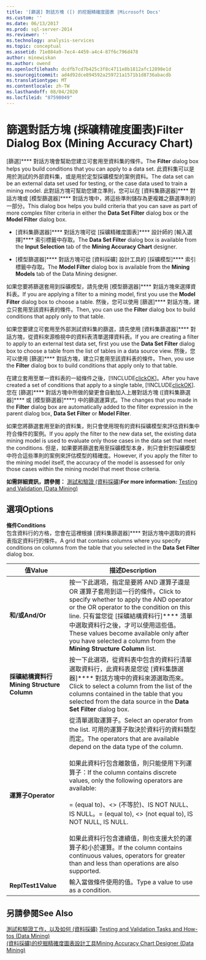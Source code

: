 ```yaml
---
title: '[篩選] 對話方塊 ([) 的挖掘精確度圖表 |Microsoft Docs'
ms.custom: ''
ms.date: 06/13/2017
ms.prod: sql-server-2014
ms.reviewer: ''
ms.technology: analysis-services
ms.topic: conceptual
ms.assetid: 71e884a9-7ec4-4459-a4c4-87f6c796d478
author: minewiskan
ms.author: owend
ms.openlocfilehash: dcdfb7cd7b425c3f8c4711e8b1812afc12898e1d
ms.sourcegitcommit: ad4d92dce894592a259721a1571b1d8736abacdb
ms.translationtype: MT
ms.contentlocale: zh-TW
ms.lasthandoff: 08/04/2020
ms.locfileid: "87598049"
---
```

# <a name="filter-dialog-box-mining-accuracy-chart"></a><span data-ttu-id="147d8-102">篩選對話方塊 (採礦精確度圖表)</span><span class="sxs-lookup"><span data-stu-id="147d8-102">Filter Dialog Box (Mining Accuracy Chart)</span></span>
  <span data-ttu-id="147d8-103">[篩選]\*\*\*\* 對話方塊會幫助您建立可套用至資料集的條件。</span><span class="sxs-lookup"><span data-stu-id="147d8-103">The **Filter** dialog box helps you build conditions that you can apply to a data set.</span></span> <span data-ttu-id="147d8-104">此資料集可以是用於測試的外部資料集，或是用於定型採礦模型的案例資料。</span><span class="sxs-lookup"><span data-stu-id="147d8-104">The data set can be an external data set used for testing, or the case data used to train a mining model.</span></span> <span data-ttu-id="147d8-105">此對話方塊可幫助您建立準則，您可以在 [資料集篩選器]\*\*\*\* 對話方塊或 [模型篩選器]\*\*\*\* 對話方塊中，將這些準則儲存為更複雜之篩選準則的一部分。</span><span class="sxs-lookup"><span data-stu-id="147d8-105">This dialog box helps you build criteria that you can save as part of more complex filter criteria in either the **Data Set Filter** dialog box or the **Model Filter** dialog box.</span></span>  
  
-   <span data-ttu-id="147d8-106">[資料集篩選器]\*\*\*\* 對話方塊可從 [採礦精確度圖表]\*\*\*\* 設計師的 [輸入選擇]\*\*\*\* 索引標籤中存取。</span><span class="sxs-lookup"><span data-stu-id="147d8-106">The **Data Set Filter** dialog box is available from the **Input Selection** tab of the **Mining Accuracy Chart** designer.</span></span>  
  
-   <span data-ttu-id="147d8-107">[模型篩選器]\*\*\*\* 對話方塊可從 [資料採礦] 設計工具的 [採礦模型]\*\*\*\* 索引標籤中存取。</span><span class="sxs-lookup"><span data-stu-id="147d8-107">The **Model Filter** dialog box is available from the **Mining Models** tab of the Data Mining designer.</span></span>  
  
 <span data-ttu-id="147d8-108">如果您要將篩選套用到採礦模型，請先使用 [模型篩選器]\*\*\*\* 對話方塊來選擇資料表。</span><span class="sxs-lookup"><span data-stu-id="147d8-108">If you are applying a filter to a mining model, first you use the **Model Filter** dialog box to choose a table.</span></span> <span data-ttu-id="147d8-109">然後，您可以使用 [篩選]\*\*\*\* 對話方塊，建立只套用至該資料表的條件。</span><span class="sxs-lookup"><span data-stu-id="147d8-109">Then, you can use the **Filter** dialog box to build conditions that apply only to that table.</span></span>  
  
 <span data-ttu-id="147d8-110">如果您要建立可套用至外部測試資料集的篩選，請先使用 [資料集篩選器]\*\*\*\* 對話方塊，從資料來源檢視中的資料表清單選擇資料表。</span><span class="sxs-lookup"><span data-stu-id="147d8-110">If you are creating a filter to apply to an external test data set, first you use the **Data Set Filter** dialog box to choose a table from the list of tables in a data source view.</span></span> <span data-ttu-id="147d8-111">然後，您可以使用 [篩選]\*\*\*\* 對話方塊，建立只套用至該資料表的條件。</span><span class="sxs-lookup"><span data-stu-id="147d8-111">Then, you use the **Filter** dialog box to build conditions that apply only to that table.</span></span>  
  
 <span data-ttu-id="147d8-112">在建立套用至單一資料表的一組條件之後，[!INCLUDE[clickOK](../includes/clickok-md.md)]。</span><span class="sxs-lookup"><span data-stu-id="147d8-112">After you have created a set of conditions that apply to a single table, [!INCLUDE[clickOK](../includes/clickok-md.md)].</span></span> <span data-ttu-id="147d8-113">您在 [篩選]\*\*\*\* 對話方塊中所做的變更會自動加入上層對話方塊 ([資料集篩選器]\*\*\*\* 或 [模型篩選器]\*\*\*\*) 中的篩選運算式。</span><span class="sxs-lookup"><span data-stu-id="147d8-113">The changes that you made in the **Filter** dialog box are automatically added to the filter expression in the parent dialog box, **Data Set Filter** or **Model Filter**.</span></span>  
  
 <span data-ttu-id="147d8-114">如果您將篩選套用至新的資料集，則只會使用現有的資料採礦模型來評估資料集中符合條件的案例。</span><span class="sxs-lookup"><span data-stu-id="147d8-114">If you apply the filter to the new data set, the existing data mining model is used to evaluate only those cases in the data set that meet the conditions.</span></span> <span data-ttu-id="147d8-115">但是，如果要將篩選套用至採礦模型本身，則只會針對採礦模型中符合這些準則的案例來評估模型的精確度。</span><span class="sxs-lookup"><span data-stu-id="147d8-115">However, if you apply the filter to the mining model itself, the accuracy of the model is assessed for only those cases within the mining model that meet those criteria.</span></span>  
  
 <span data-ttu-id="147d8-116">**如需詳細資訊，請參閱：** [測試和驗證 &#40;資料採礦&#41;](data-mining/testing-and-validation-data-mining.md)</span><span class="sxs-lookup"><span data-stu-id="147d8-116">**For more information:** [Testing and Validation &#40;Data Mining&#41;](data-mining/testing-and-validation-data-mining.md)</span></span>  
  
## <a name="options"></a><span data-ttu-id="147d8-117">選項</span><span class="sxs-lookup"><span data-stu-id="147d8-117">Options</span></span>  
 <span data-ttu-id="147d8-118">**條件**</span><span class="sxs-lookup"><span data-stu-id="147d8-118">**Conditions**</span></span>  
 <span data-ttu-id="147d8-119">包含資料行的方格，您會在這裡根據 [資料集篩選器]\*\*\*\* 對話方塊中選取的資料表指定資料行的條件。</span><span class="sxs-lookup"><span data-stu-id="147d8-119">A grid that contains columns where you specify conditions on columns from the table that you selected in the **Data Set Filter** dialog box.</span></span>  
  
|<span data-ttu-id="147d8-120">值</span><span class="sxs-lookup"><span data-stu-id="147d8-120">Value</span></span>|<span data-ttu-id="147d8-121">描述</span><span class="sxs-lookup"><span data-stu-id="147d8-121">Description</span></span>|  
|-----------|-----------------|  
|<span data-ttu-id="147d8-122">**和/或**</span><span class="sxs-lookup"><span data-stu-id="147d8-122">**And/Or**</span></span>|<span data-ttu-id="147d8-123">按一下此選項，指定是要將 AND 運算子還是 OR 運算子套用到這一行的條件。</span><span class="sxs-lookup"><span data-stu-id="147d8-123">Click to specify whether to apply the AND operator or the OR operator to the condition on this line.</span></span> <span data-ttu-id="147d8-124">只有當您從 [採礦結構資料行]\*\*\*\* 清單中選取資料行之後，才可以使用這些值。</span><span class="sxs-lookup"><span data-stu-id="147d8-124">These values become available only after you have selected a column from the **Mining Structure Column** list.</span></span>|  
|<span data-ttu-id="147d8-125">**採礦結構資料行**</span><span class="sxs-lookup"><span data-stu-id="147d8-125">**Mining Structure Column**</span></span>|<span data-ttu-id="147d8-126">按一下此選項，從資料表中包含的資料行清單選取資料行，此資料表是您從 [資料集篩選器]\*\*\*\* 對話方塊中的資料來源選取而來。</span><span class="sxs-lookup"><span data-stu-id="147d8-126">Click to select a column from the list of the columns contained in the table that you selected from the data source in the **Data Set Filter** dialog box.</span></span>|  
|<span data-ttu-id="147d8-127">**運算子**</span><span class="sxs-lookup"><span data-stu-id="147d8-127">**Operator**</span></span>|<span data-ttu-id="147d8-128">從清單選取運算子。</span><span class="sxs-lookup"><span data-stu-id="147d8-128">Select an operator from the list.</span></span> <span data-ttu-id="147d8-129">可用的運算子取決於資料行的資料類型而定。</span><span class="sxs-lookup"><span data-stu-id="147d8-129">The operators that are available depend on the data type of the column.</span></span><br /><br /> <span data-ttu-id="147d8-130">如果此資料行包含離散值，則只能使用下列運算子：</span><span class="sxs-lookup"><span data-stu-id="147d8-130">If the column contains discrete values, only the following operators are available:</span></span><br /><br /> <span data-ttu-id="147d8-131">= (equal to)、<> (不等於)、IS NOT NULL、IS NULL。</span><span class="sxs-lookup"><span data-stu-id="147d8-131">= (equal to), <> (not equal to), IS NOT NULL, IS NULL.</span></span><br /><br /> <span data-ttu-id="147d8-132">如果此資料行包含連續值，則也支援大於的運算子和小於運算。</span><span class="sxs-lookup"><span data-stu-id="147d8-132">If the column contains continuous values, operators for greater than and less than operations are also supported.</span></span>|  
|<span data-ttu-id="147d8-133">**ReplTest1**</span><span class="sxs-lookup"><span data-stu-id="147d8-133">**Value**</span></span>|<span data-ttu-id="147d8-134">輸入當做條件使用的值。</span><span class="sxs-lookup"><span data-stu-id="147d8-134">Type a value to use as a condition.</span></span>|  
  
## <a name="see-also"></a><span data-ttu-id="147d8-135">另請參閱</span><span class="sxs-lookup"><span data-stu-id="147d8-135">See Also</span></span>  
 <span data-ttu-id="147d8-136">[測試和驗證工作，以及如何 &#40;資料採礦&#41;](data-mining/testing-and-validation-tasks-and-how-tos-data-mining.md) </span><span class="sxs-lookup"><span data-stu-id="147d8-136">[Testing and Validation Tasks and How-tos &#40;Data Mining&#41;](data-mining/testing-and-validation-tasks-and-how-tos-data-mining.md) </span></span>  
 [<span data-ttu-id="147d8-137">&#40;資料採礦&#41;的挖掘精確度圖表設計工具</span><span class="sxs-lookup"><span data-stu-id="147d8-137">Mining Accuracy Chart Designer &#40;Data Mining&#41;</span></span>](mining-accuracy-chart-designer-data-mining.md)  
  
  
